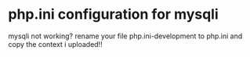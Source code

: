 # php.ini configuration for mysqli
mysqli not working? rename your file php.ini-development to php.ini and copy the context i uploaded!!
